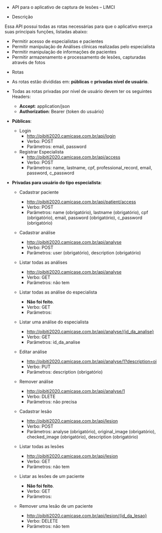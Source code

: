 * API para o aplicativo de captura de lesões – LIMCI

* Descrição

Essa API possui todas as rotas necessárias para que o aplicativo exerça suas principais funções, listadas abaixo:

- Permitir acesso de especialistas e pacientes
- Permitir manipulação de Análises clínicas realizadas pelo especialista
- Permitir manipulação de informações de pacientes
- Permitir armazenamento e processamento de lesões, capturadas através de fotos

* Rotas

- As rotas estão divididas em: **públicas** e **privadas nível de usuário**.
- Todas as rotas privadas por nível de usuário devem ter os seguintes Headers:
  - **Accept**: application/json
  - **Authorization**: Bearer {token do usuário}

- **Públicas**:
  - Login
    - http://pibiti2020.camicase.com.br/api/login
    - Verbo: POST
    - Parâmetros: email, password
  - Registrar Especialista
    - http://pibiti2020.camicase.com.br/api/access
    - Verbo: POST
    - Parâmetros: name, lastname, cpf, professional_record, email, password, c_password

- **Privadas para usuário do tipo especialista**:
  - Cadastrar paciente
    - http://pibiti2020.camicase.com.br/api/patient/access
    - Verbo: POST
    - Parâmetros: name (obrigatório), lastname (obrigatório), cpf (obrigatório), email, password (obrigatório), c_password (obrigatório)

  - Cadastrar análise
    - http://pibiti2020.camicase.com.br/api/analyse
    - Verbo: POST
    - Parâmetros: user (obrigatório), description (obrigatório)

  - Listar todas as análises
    - http://pibiti2020.camicase.com.br/api/analyse
    - Verbo: GET
    - Parâmetros: não tem

  - Listar todas as análise do especialista
    - **Não foi feito**.
    - Verbo: GET
    - Parâmetros: 

  - Listar uma análise do especialista
    - http://pibiti2020.camicase.com.br/api/analyse/{id_da_analise}
    - Verbo: GET
    - Parâmetros: id_da_analise

  - Editar análise
    - http://pibiti2020.camicase.com.br/api/analyse/1?description=oi
    - Verbo: PUT
    - Parâmetros: description (obrigatório)

  - Remover análise
    - http://pibiti2020.camicase.com.br/api/analyse/1
    - Verbo: DLETE
    - Parâmetros: não precisa

  - Cadastrar lesão
    - http://pibiti2020.camicase.com.br/api/lesion
    - Verbo: POST
    - Parâmetros: analyse (obrigatório), original_image (obrigatório), checked_image (obrigatório), description (obrigatório)

  - Listar todas as lesões
    - http://pibiti2020.camicase.com.br/api/lesion
    - Verbo: GET
    - Parâmetros: não tem

  - Listar as lesões de um paciente
    - **Não foi feito**.
    - Verbo: GET
    - Parâmetros: 

  - Remover uma lesão de um paciente
    - http://pibiti2020.camicase.com.br/api/lesion/{id_da_lesao}
    - Verbo: DELETE
    - Parâmetros: não tem

